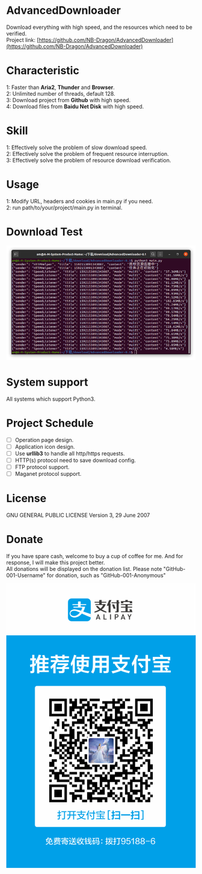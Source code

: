 # AdvancedDownloader
Download everything with high speed, and the resources which need to be verified.<br>
Project link: [https://github.com/NB-Dragon/AdvancedDownloader](https://github.com/NB-Dragon/AdvancedDownloader)

# Characteristic
1: Faster than **Aria2**, **Thunder** and **Browser**.<br>
2: Unlimited number of threads, default 128.<br>
3: Download project from **Github** with high speed.<br>
4: Download files from **Baidu Net Disk** with high speed.

# Skill
1: Effectively solve the problem of slow download speed.<br>
2: Effectively solve the problem of frequent resource interruption.<br>
3: Effectively solve the problem of resource download verification.

# Usage
1: Modify URL, headers and cookies in main.py if you need.<br>
2: run path/to/your/project/main.py in terminal.

# Download Test
<p align=center><img alt="下载速度测试" src="static/image/SpeedListener.png"></p>

# System support
All systems which support Python3.

# Project Schedule
- [ ] Operation page design.
- [ ] Application icon design.
- [ ] Use **urllib3** to handle all http/https requests.
- [ ] HTTP(s) protocol need to save download config.
- [ ] FTP protocol support.
- [ ] Maganet protocol support.

# License
GNU GENERAL PUBLIC LICENSE Version 3, 29 June 2007

# Donate
If you have spare cash, welcome to buy a cup of coffee for me. And for response, I will make this project better.<br>
All donations will be displayed on the donation list. Please note "GitHub-001-Username" for donation, such as "GitHub-001-Anonymous"<br>
<p align=center><img alt="支付宝付款码" src="image/ALiPay.png"></p>
